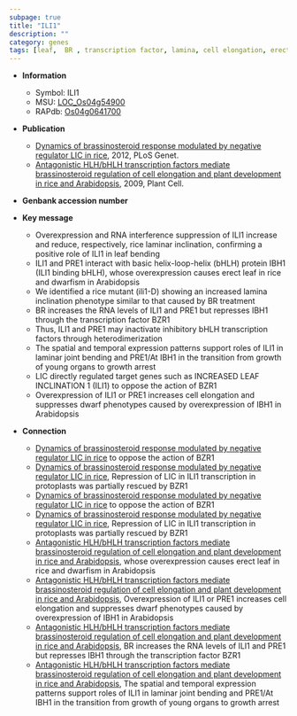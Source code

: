 ```yaml
---
subpage: true
title: "ILI1"
description: ""
category: genes
tags: [leaf,  BR , transcription factor, lamina, cell elongation, erect, growth, dwarf]
---
```


* **Information**  
    + Symbol: ILI1  
    + MSU: [LOC_Os04g54900](http://rice.plantbiology.msu.edu/cgi-bin/ORF_infopage.cgi?orf=LOC_Os04g54900)  
    + RAPdb: [Os04g0641700](http://rapdb.dna.affrc.go.jp/viewer/gbrowse_details/irgsp1?name=Os04g0641700)  

* **Publication**  
    + [Dynamics of brassinosteroid response modulated by negative regulator LIC in rice](http://www.ncbi.nlm.nih.gov/pubmed?term=Dynamics+of+brassinosteroid+response+modulated+by+negative+regulator+LIC+in+rice%5BTitle%5D), 2012, PLoS Genet.
    + [Antagonistic HLH/bHLH transcription factors mediate brassinosteroid regulation of cell elongation and plant development in rice and Arabidopsis](http://www.ncbi.nlm.nih.gov/pubmed?term=Antagonistic+HLH/bHLH+transcription+factors+mediate+brassinosteroid+regulation+of+cell+elongation+and+plant+development+in+rice+and+Arabidopsis%5BTitle%5D), 2009, Plant Cell.

* **Genbank accession number**  

* **Key message**  
    + Overexpression and RNA interference suppression of ILI1 increase and reduce, respectively, rice laminar inclination, confirming a positive role of ILI1 in leaf bending
    + ILI1 and PRE1 interact with basic helix-loop-helix (bHLH) protein IBH1 (ILI1 binding bHLH), whose overexpression causes erect leaf in rice and dwarfism in Arabidopsis
    + We identified a rice mutant (ili1-D) showing an increased lamina inclination phenotype similar to that caused by BR treatment
    + BR increases the RNA levels of ILI1 and PRE1 but represses IBH1 through the transcription factor BZR1
    + Thus, ILI1 and PRE1 may inactivate inhibitory bHLH transcription factors through heterodimerization
    + The spatial and temporal expression patterns support roles of ILI1 in laminar joint bending and PRE1/At IBH1 in the transition from growth of young organs to growth arrest
    + LIC directly regulated target genes such as INCREASED LEAF INCLINATION 1 (ILI1) to oppose the action of BZR1
    + Overexpression of ILI1 or PRE1 increases cell elongation and suppresses dwarf phenotypes caused by overexpression of IBH1 in Arabidopsis

* **Connection**  
    + [Dynamics of brassinosteroid response modulated by negative regulator LIC in rice](ILI1) to oppose the action of BZR1
    + [Dynamics of brassinosteroid response modulated by negative regulator LIC in rice](http://www.ncbi.nlm.nih.gov/pubmed?term=Dynamics+of+brassinosteroid+response+modulated+by+negative+regulator+LIC+in+rice%5BTitle%5D), Repression of LIC in ILI1 transcription in protoplasts was partially rescued by BZR1
    + [Dynamics of brassinosteroid response modulated by negative regulator LIC in rice](ILI1) to oppose the action of BZR1
    + [Dynamics of brassinosteroid response modulated by negative regulator LIC in rice](http://www.ncbi.nlm.nih.gov/pubmed?term=Dynamics+of+brassinosteroid+response+modulated+by+negative+regulator+LIC+in+rice%5BTitle%5D), Repression of LIC in ILI1 transcription in protoplasts was partially rescued by BZR1
    + [Antagonistic HLH/bHLH transcription factors mediate brassinosteroid regulation of cell elongation and plant development in rice and Arabidopsis](ILI1+binding+bHLH), whose overexpression causes erect leaf in rice and dwarfism in Arabidopsis
    + [Antagonistic HLH/bHLH transcription factors mediate brassinosteroid regulation of cell elongation and plant development in rice and Arabidopsis](http://www.ncbi.nlm.nih.gov/pubmed?term=Antagonistic+HLH/bHLH+transcription+factors+mediate+brassinosteroid+regulation+of+cell+elongation+and+plant+development+in+rice+and+Arabidopsis%5BTitle%5D), Overexpression of ILI1 or PRE1 increases cell elongation and suppresses dwarf phenotypes caused by overexpression of IBH1 in Arabidopsis
    + [Antagonistic HLH/bHLH transcription factors mediate brassinosteroid regulation of cell elongation and plant development in rice and Arabidopsis](http://www.ncbi.nlm.nih.gov/pubmed?term=Antagonistic+HLH/bHLH+transcription+factors+mediate+brassinosteroid+regulation+of+cell+elongation+and+plant+development+in+rice+and+Arabidopsis%5BTitle%5D), BR increases the RNA levels of ILI1 and PRE1 but represses IBH1 through the transcription factor BZR1
    + [Antagonistic HLH/bHLH transcription factors mediate brassinosteroid regulation of cell elongation and plant development in rice and Arabidopsis](http://www.ncbi.nlm.nih.gov/pubmed?term=Antagonistic+HLH/bHLH+transcription+factors+mediate+brassinosteroid+regulation+of+cell+elongation+and+plant+development+in+rice+and+Arabidopsis%5BTitle%5D), The spatial and temporal expression patterns support roles of ILI1 in laminar joint bending and PRE1/At IBH1 in the transition from growth of young organs to growth arrest




